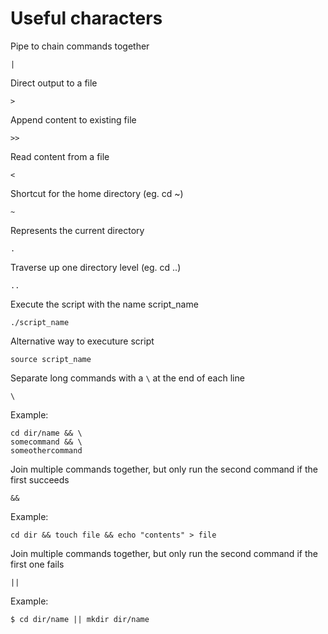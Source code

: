 
# Useful characters

Pipe to chain commands together

	|

Direct output to a file

	>

Append content to existing file

	>>

Read content from a file

	<

Shortcut for the home directory (eg. cd ~)

	~

Represents the current directory

	.

Traverse up one directory level (eg. cd ..)

	..

Execute the script with the name script_name

	./script_name

Alternative way to executure script

	source script_name

Separate long commands with a `\` at the end of each line

	\

Example:

	cd dir/name && \
	somecommand && \
	someothercommand

Join multiple commands together, but only run the second command if the first succeeds

	&&

Example:

	cd dir && touch file && echo "contents" > file

Join multiple commands together, but only run the second command if the first one fails

	||

Example:

	$ cd dir/name || mkdir dir/name
